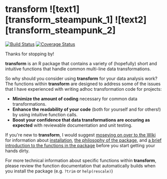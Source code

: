 # transform ![text1][transform_steampunk_1] ![text2][transform_steampunk_2]

[![Build Status](https://travis-ci.org/derek-damron/transform.svg?branch=master)](https://travis-ci.org/derek-damron/transform)
[![Coverage Status](https://img.shields.io/codecov/c/github/derek-damron/transform/master.svg)](https://codecov.io/github/derek-damron/transform?branch=master)

Thanks for stopping by!

**transform** is an R package that contains a variety of (hopefully) short and intuitive functions that handle common multi-line data transformations.

So why should you consider using **transform** for your data analysis work?  The functions within **transform** are designed to address some of the issues that I have experienced with writing adhoc transformation code for projects:

+ **Minimize the amount of coding** necessary for common data transformations.
+ **Enhance the readability of your code** (both for yourself and for others!) by using intuitive function calls.
+ **Boost your confidence that data transformations are occuring as expected** with reviewable documentation and unit testing.

If you're new to **transform**, I would suggest <a href="https://github.com/derek-damron/transform/wiki">moseying on over to the Wiki</a> for information about <a href="https://github.com/derek-damron/transform/wiki/installation">installation</a>, <a href="https://github.com/derek-damron/transform/wiki/philosophy">the philosophy of the package</a>, and <a href="https://github.com/derek-damron/transform/wiki/functions">a brief introduction to the functions in the package</a> before you start getting your hands dirty.

For more technical information about specific functions within **transform**, please review the function documentation that automatically builds when you install the package (e.g. `?trim` or `help(rescale)`)

